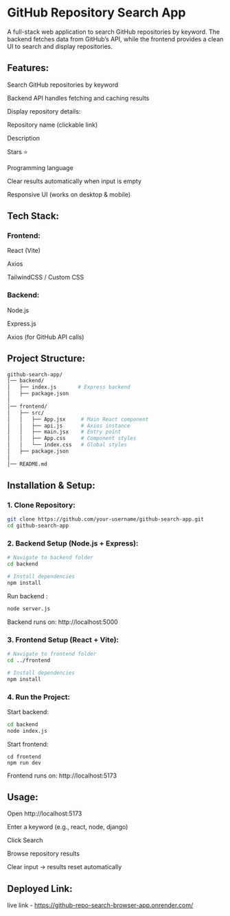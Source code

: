 # GitHub Repository Search App

A full-stack web application to search GitHub repositories by keyword.
The backend fetches data from GitHub’s API, while the frontend provides a clean UI to search and display repositories.

## Features:

Search GitHub repositories by keyword

Backend API handles fetching and caching results

Display repository details:

Repository name (clickable link)

Description

Stars ⭐

Programming language

Clear results automatically when input is empty

Responsive UI (works on desktop & mobile)

## Tech Stack:
### Frontend:

React (Vite)

Axios

TailwindCSS / Custom CSS

### Backend:

Node.js

Express.js

Axios (for GitHub API calls)

## Project Structure:
```bash
github-search-app/
│── backend/
│   ├── index.js       # Express backend
│   ├── package.json
│
│── frontend/
│   ├── src/
│   │   ├── App.jsx     # Main React component
│   │   ├── api.js      # Axios instance
│   │   ├── main.jsx    # Entry point
│   │   ├── App.css     # Component styles
│   │   └── index.css   # Global styles
│   ├── package.json
│
│── README.md
```
## Installation & Setup:

### 1. Clone Repository:
```bash
git clone https://github.com/your-username/github-search-app.git
cd github-search-app

```


### 2. Backend Setup (Node.js + Express):
```bash
# Navigate to backend folder
cd backend

# Install dependencies
npm install
```

Run backend :
```bash
node server.js
```

Backend runs on: http://localhost:5000

### 3. Frontend Setup (React + Vite):
```bash
# Navigate to frontend folder
cd ../frontend

# Install dependencies
npm install
```

### 4. Run the Project:
Start backend:
```bash
cd backend
node index.js
```

Start frontend:
```bsh
cd frontend
npm run dev
```

Frontend runs on: http://localhost:5173

## Usage:

Open http://localhost:5173

Enter a keyword (e.g., react, node, django)

Click Search

Browse repository results

Clear input → results reset automatically


## Deployed Link:
live link - https://github-repo-search-browser-app.onrender.com/


